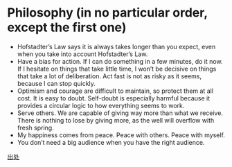 # Philosophy (in no particular order, except the first one)

* Hofstadter’s Law says it is always takes longer than you expect, even when you take into account Hofstadter’s Law.
* Have a bias for action. If I can do something in a few minutes, do it now. If I hesitate on things that take little time, I won’t be decisive on things that take a lot of deliberation. Act fast is not as risky as it seems, because I can stop quickly.
* Optimism and courage are difficult to maintain, so protect them at all cost. It is easy to doubt. Self-doubt is especially harmful because it provides a circular logic to how everything seems to work.
* Serve others. We are capable of giving way more than what we receive. There is nothing to lose by giving more, as the well will overflow with fresh spring.
* My happiness comes from peace. Peace with others. Peace with myself.
* You don’t need a big audience when you have the right audience.

[出处](https://www.landisland.blog/about/#philosophy-in-no-particular-order-except-the-first-one)